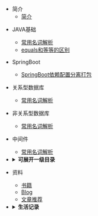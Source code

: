 * 简介
    * [简介](README.md)



- JAVA基础
    - [常用名词解析](JAVA基础/1_一些名词理解.md)
    - [equals和等等的区别](JAVA基础/2_equals和等等的区别.md)
    

- SpringBoot
    - [SpringBoot依赖配置分离打包](SpringBoot\1_SpringBoot打包架包分离/1_SpringBoot打包架包分离.md)



- 关系型数据库
    - [常用名词解析](JAVA基础/1_一些名词理解.md)


- 非关系型数据库
    - [常用名词解析](JAVA基础/1_一些名词理解.md)


- 中间件
   - [常用名词解析](JAVA基础/1_一些名词理解.md)






- <details><summary><b>可展开一级目录</b></summary>
  <p>

    - [实例1](README.md)
    - [实例2](README.md)
    - [实例3](README.md)
    - [实例4](README.md)
    - [实例5](README.md)
    - <details><summary><b>可展开二级目录</b></summary>
      <p>

        - [实例1](README.md)
        - [实例2](README.md)
        - [实例3](README.md)
        - [实例4](README.md)
        - [实例5](README.md)

      </p>
      </details>

  </p>
  </details>



- 资料
    - [书籍](资料/书籍/README.md)
    - [Blog](README.md)
    - [文章推荐](README.md)

- <details><summary><b>生活记录</b></summary>
  <p>

    - <details><summary><b>随意</b></summary>
      <p>

        - [实例1](README.md)
        - [实例2](README.md)
        - [实例3](README.md)

      </p>
      </details>

    - <details><summary><b>生活</b></summary>
    <p>

      - [实例1](README.md)
      - [实例2](README.md)
      - [实例3](README.md)
      - [实例4](README.md)
      - [实例5](README.md)

    </p>
    </details>

  </p>
  </details>
